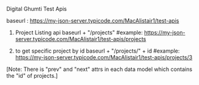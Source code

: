 Digital Ghumti Test Apis

baseurl : https://my-json-server.typicode.com/MacAlistair1/test-apis

1. Project Listing api
	baseurl + "/projects"
	#example: https://my-json-server.typicode.com/MacAlistair1/test-apis/projects

2. to get specific project by id
	baseurl + "/projects/" + id
	#example: https://my-json-server.typicode.com/MacAlistair1/test-apis/projects/3
	

[Note: There is "prev" and "next" attrs in each data model which contains the "id" of projects.]
